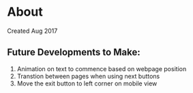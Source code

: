 # About
Created Aug 2017


## Future Developments to Make:

1. Animation on text to commence based on webpage position
2. Transtion between pages when using next buttons
3. Move the exit button to left corner on mobile view
